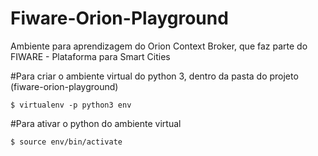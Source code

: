 # Fiware-Orion-Playground
Ambiente para aprendizagem do Orion Context Broker, que faz parte do FIWARE - Plataforma para Smart Cities

#Para criar o ambiente virtual do python 3, dentro da pasta do projeto (fiware-orion-playground)

	$ virtualenv -p python3 env

#Para ativar o python do ambiente virtual

	$ source env/bin/activate
